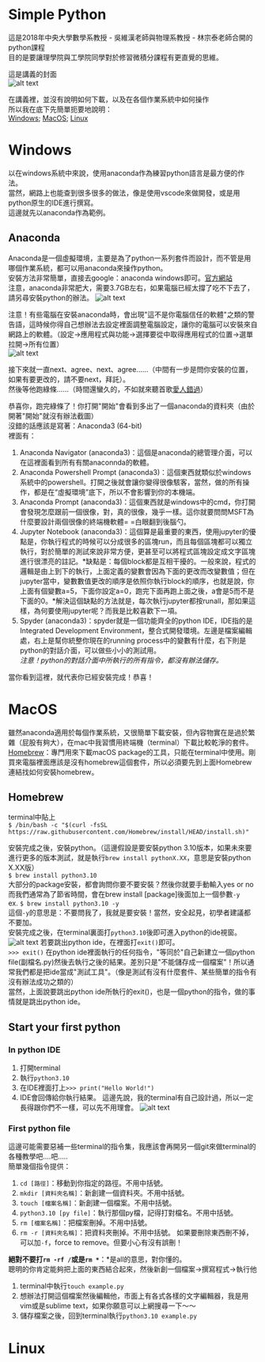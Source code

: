 # Simple Python
這是2018年中央大學數學系教授 - 吳維漢老師與物理系教授 - 林宗泰老師合開的python課程<br>
目的是要讓理學院與工學院同學對於修習微積分課程有更直覺的思維。<br>

這是講義的封面<br>
![alt text](https://github.com/YunHsiuLu/Simple_Python/blob/main/book.jpg)

在講義裡，並沒有說明如何下載，以及在各個作業系統中如何操作<br>
所以我在底下先簡單扼要地說明：<br>
[Windows](#Windows); [MacOS](#MacOs); [Linux](#Linux)

# Windows
以在windows系統中來說，使用anaconda作為練習python語言是最方便的作法。<br>
當然，網路上也能查到很多很多的做法，像是使用vscode來做開發，或是用python原生的IDE進行撰寫。<br>
這邊就先以anaconda作為範例。
## Anaconda
Anaconda是一個虛擬環境，主要是為了python一系列套件而設計，而不管是用哪個作業系統，都可以用anaconda來操作python。<br>
安裝方法非常簡單，直接去google：anaconda windows即可。[官方網站](https://www.anaconda.com/)<br>
注意，anaconda非常肥大，需要3.7GB左右，如果電腦已經太撐了吃不下去了，請另尋安裝python的辦法。
![alt text](https://github.com/YunHsiuLu/Simple_Python/blob/main/windows1.jpg)

注意！有些電腦在安裝anaconda時，會出現"這不是你電腦信任的軟體"之類的警告語，這時候你得自己想辦法去設定裡面調整電腦設定，讓你的電腦可以安裝來自網路上的軟體。（設定->應用程式與功能->選擇要從中取得應用程式的位置->選單拉開->所有位置）<br>
![alt text](https://github.com/YunHsiuLu/Simple_Python/blob/main/windows2.jpg)

接下來就一直next、agree、next、agree......（中間有一步是問你安裝的位置，如果有要更改的，請不要next，拜託）。<br>
然後等他跑綠條......（時間還蠻久的，不如就來聽首歌[愛人錯過](https://www.youtube.com/watch?v=6D79CYTxvOM)）<br>

恭喜你，跑完綠條了！你打開"開始"會看到多出了一個anaconda的資料夾（由於開著"開始"就沒有辦法截圖）<br>
沒錯的話應該是寫著：Anaconda3 (64-bit)<br>
裡面有：<br>
1. Anaconda Navigator (anaconda3)：這個是anaconda的總管理介面，可以在這裡面看到所有有關anaconnda的軟體。
2. Anaconda Powershell Prompt (anaconda3)：這個東西就類似於windows系統中的powershell。打開之後就會讓你變得很像駭客，當然，做的所有操作，都是在“虛擬環境”底下，所以不會影響到你的本機端。
3. Anaconda Prompt (anaconda3)：這個東西就是windows中的cmd，你打開會發現怎麼跟前一個很像，對，真的很像，幾乎一樣。這你就要問問MSFT為什麼要設計兩個很像的終端機軟體= =白眼翻到後腦勺。
4. Jupyter Notebook (anaconda3)：這個算是最重要的東西，使用jupyter的優點是，你執行程式的時候可以分成很多的區塊run，而且每個區塊都可以獨立執行，對於簡單的測試來說非常方便，更甚至可以將程式區塊設定成文字區塊進行很漂亮的註記。*缺點是：每個block都是互相干擾的。一般來說，程式的邏輯是由上到下的執行，上面定義的變數會因為下面的更改而改變數值；但在jupyter當中，變數數值更改的順序是依照你執行block的順序，也就是說，你上面有個變數a=5，下面你設定a=0，跑完下面再跑上面之後，a會是5而不是下面的0。*解決這個缺點的方法就是，每次執行jupyter都按runall，那如果這樣，為何要使用jupyter呢？而我是比較喜歡下一項。
5. Spyder (anaconda3)：spyder就是一個功能齊全的python IDE，IDE指的是Integrated Development Environment，整合式開發環境。左邊是檔案編輯處，右上是幫你統整你現在的running process中的變數有什麼，右下則是python的對話介面，可以做些小小的測試用。<br>
*注意！python的對話介面中所執行的所有指令，都沒有辦法儲存。*

當你看到這裡，就代表你已經安裝完成！恭喜！

# MacOS
雖然anaconda適用於每個作業系統，又很簡單下載安裝，但內容物實在是過於繁雜（屁股有夠大），在mac中我習慣用終端機（terminal）下載比較乾淨的套件。<br>
[Homebrew](https://brew.sh/index_zh-tw)：專門用來下載macOS package的工具，只能在terminal中使用。剛買來電腦裡面應該是沒有homebrew這個套件，所以必須要先到上面Homebrew連結找如何安裝homebrew。<br>
## Homebrew
terminal中貼上<br>
`$ /bin/bash -c "$(curl -fsSL https://raw.githubusercontent.com/Homebrew/install/HEAD/install.sh)"`

安裝完成之後，安裝python。（這邊假設是要安裝python 3.10版本，如果未來要進行更多的版本測試，就是執行`brew install pythonX.XX`，意思是安裝python X.XX版）<br>
`$ brew install python3.10`<br>
大部分的package安裝，都會詢問你要不要安裝？然後你就要手動輸入yes or no<br>
而我們通常為了節省時間，會在brew install [package]後面加上一個參數`-y`<br>
ex. `$ brew install python3.10 -y`<br>
這個`-y`的意思是：不要問我了，我就是要安裝！當然，安全起見，初學者建議都不要加。<br>
安裝完成之後，在terminal裏面打`python3.10`後即可進入python的ide視窗。<br>
![alt text](https://github.com/YunHsiuLu/Simple_Python/blob/main/macOS_python-ide.png)
若要跳出python ide，在裡面打`exit()`即可。<br>
`>>> exit()`
在python ide裡面執行的任何指令，"等同於"自己新建立一個python file(副檔名.py)然後去執行之後的結果。差別只是"不能儲存成一個檔案"！所以通常我們都是把ide當成"測試工具"。（像是測試有沒有什麼套件、某些簡單的指令有沒有辦法成功之類的）<br>
當然，上面說要跳出python ide所執行的exit()，也是一個python的指令，做的事情就是跳出python ide。<br>

## Start your first python
### In python IDE
1. 打開terminal
2. 執行`python3.10`
3. 在IDE裡面打上`>>> print("Hello World!")`
4. IDE會回傳給你執行結果。
這邊先說，我的terminal有自己設計過，所以一定長得跟你們不一樣，可以先不用理會。
![alt text](https://github.com/YunHsiuLu/Simple_Python/blob/main/macOS_python-ide-test.png)

### First python file
這邊可能需要惡補一些terminal的指令集，我應該會再開另一個git來做terminal的各種教學吧....吧.....<br>
簡單幾個指令提供：<br>
1. `cd [路徑]`：移動到你指定的路徑。不用中括號。
2. `mkdir [資料夾名稱]`：新創建一個資料夾。不用中括號。
3. `touch [檔案名稱]`：新創建一個檔案。不用中括號。
4. `python3.10 [py file]`：執行那個py檔，記得打對檔名。不用中括號。
5. `rm [檔案名稱]`：把檔案刪掉。不用中括號。
6. `rm -r [資料夾名稱]`：把資料夾刪掉。不用中括號。
如果要刪除東西刪不掉，可以加`-f`，force to remove。但要小心有沒有誤刪！

**絕對不要打`rm -rf /`或是`rm *`**：*是all的意思，對你懂的。<br>
聰明的你肯定能夠把上面的東西結合起來，然後新創一個檔案&rarr;撰寫程式&rarr;執行他<br>
1. terminal中執行`touch example.py`
2. 想辦法打開這個檔案然後編輯他，市面上有各式各樣的文字編輯器，我是用vim或是sublime text，如果你願意可以上網搜尋一下～～
3. 儲存檔案之後，回到terminal執行`python3.10 example.py`

# Linux
